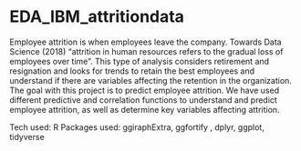 # EDA_IBM_attritiondata

Employee attrition is when employees leave the company. Towards Data Science (2018) “attrition in human resources refers to the gradual loss of employees over time”. This type of analysis considers retirement and resignation and looks for trends to retain the best employees and understand if there are variables affecting the retention in the organization.
The goal with this project is to predict employee attrition. We have used different predictive and correlation functions to understand and predict employee attrition, as well as determine key variables affecting attrition.
 
Tech used: R
Packages used: ggiraphExtra, ggfortify , dplyr, ggplot, tidyverse
